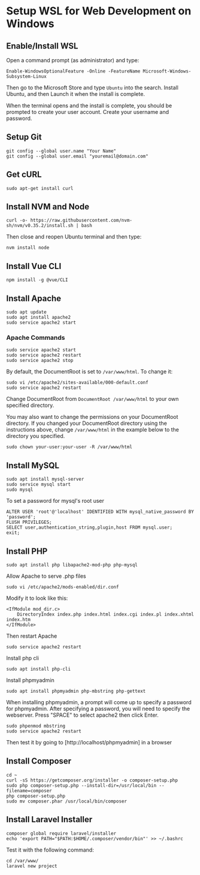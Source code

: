 # Setup WSL for Web Development on Windows

## Enable/Install WSL

Open a command prompt (as administrator) and type:

```
Enable-WindowsOptionalFeature -Online -FeatureName Microsoft-Windows-Subsystem-Linux
```

Then go to the Microsoft Store and type `Ubuntu` into the search. Install Ubuntu, and then Launch it when the install is complete.

When the terminal opens and the install is complete, you should be prompted to create your user account. Create your username and password.

## Setup Git

```
git config --global user.name "Your Name"
git config --global user.email "youremail@domain.com"
```

## Get cURL

```
sudo apt-get install curl
```

## Install NVM and Node

```
curl -o- https://raw.githubusercontent.com/nvm-sh/nvm/v0.35.2/install.sh | bash
```

Then close and reopen Ubuntu terminal and then type:

```
nvm install node
```

## Install Vue CLI

```
npm install -g @vue/CLI
```

## Install Apache

```
sudo apt update
sudo apt install apache2
sudo service apache2 start
```

### Apache Commands

```
sudo service apache2 start
sudo service apache2 restart
sudo service apache2 stop
```

By default, the DocumentRoot is set to `/var/www/html`. To change it:

```
sudo vi /etc/apache2/sites-available/000-default.conf
sudo service apache2 restart
```

Change DocumentRoot from `DocumentRoot /var/www/html` to your own specified directory.

You may also want to change the permissions on your DocumentRoot directory. If you changed your DocumentRoot directory using the instructions above, change `/var/www/html` in the example below to the directory you specified.

```
sudo chown your-user:your-user -R /var/www/html
```

## Install MySQL

```
sudo apt install mysql-server
sudo service mysql start
sudo mysql
```

To set a password for mysql's root user

```
ALTER USER 'root'@'localhost' IDENTIFIED WITH mysql_native_password BY 'password';
FLUSH PRIVILEGES;
SELECT user,authentication_string,plugin,host FROM mysql.user;
exit;
```

## Install PHP

```
sudo apt install php libapache2-mod-php php-mysql
```

Allow Apache to serve .php files

```
sudo vi /etc/apache2/mods-enabled/dir.conf
```

Modify it to look like this:

```
<IfModule mod_dir.c>
    DirectoryIndex index.php index.html index.cgi index.pl index.xhtml index.htm
</IfModule>
```

Then restart Apache

```
sudo service apache2 restart
```

Install php cli

```
sudo apt install php-cli
```

Install phpmyadmin

```
sudo apt install phpmyadmin php-mbstring php-gettext
```

When installing phpmyadmin, a prompt will come up to specify a password for phpmyadmin. After specifying a password, you will need to specify the webserver. Press "SPACE" to select apache2 then click Enter.

```
sudo phpenmod mbstring
sudo service apache2 restart
```

Then test it by going to [http://localhost/phpmyadmin] in a browser

## Install Composer

```
cd ~
curl -sS https://getcomposer.org/installer -o composer-setup.php
sudo php composer-setup.php --install-dir=/usr/local/bin --filename=composer
php composer-setup.php
sudo mv composer.phar /usr/local/bin/composer
```

## Install Laravel Installer

```
composer global require laravel/installer
echo 'export PATH="$PATH:$HOME/.composer/vendor/bin"' >> ~/.bashrc
```

Test it with the following command:

```
cd /var/www/
laravel new project
```
